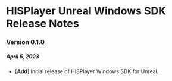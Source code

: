 # HISPlayer Unreal Windows SDK Release Notes

### Version 0.1.0
##### April 5, 2023
- [**Add**] Initial release of HISPlayer Windows SDK for Unreal.
